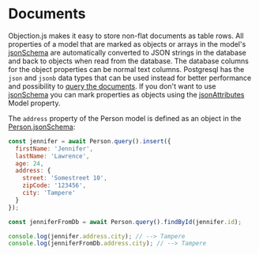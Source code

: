 # Documents

Objection.js makes it easy to store non-flat documents as table rows. All properties of a model that are marked as objects or arrays in the model's [jsonSchema](/api/model/static-properties.html#static-jsonschema) are automatically converted to JSON strings in the database and back to objects when read from the database. The database columns for the object properties can be normal text columns. Postgresql has the `json` and `jsonb` data types that can be used instead for better performance and possibility to [query the documents](http://www.postgresql.org/docs/9.4/static/functions-json.html). If you don't want to use [jsonSchema](/api/model/static-properties.html#static-jsonschema) you can mark properties as objects using the [jsonAttributes](/api/model/static-properties.html#static-jsonattributes)
Model property.

The `address` property of the Person model is defined as an object in the [Person.jsonSchema](/api/model/static-properties.html#static-jsonschema):

```js
const jennifer = await Person.query().insert({
  firstName: 'Jennifer',
  lastName: 'Lawrence',
  age: 24,
  address: {
    street: 'Somestreet 10',
    zipCode: '123456',
    city: 'Tampere'
  }
});

const jenniferFromDb = await Person.query().findById(jennifer.id);

console.log(jennifer.address.city); // --> Tampere
console.log(jenniferFromDb.address.city); // --> Tampere
```
